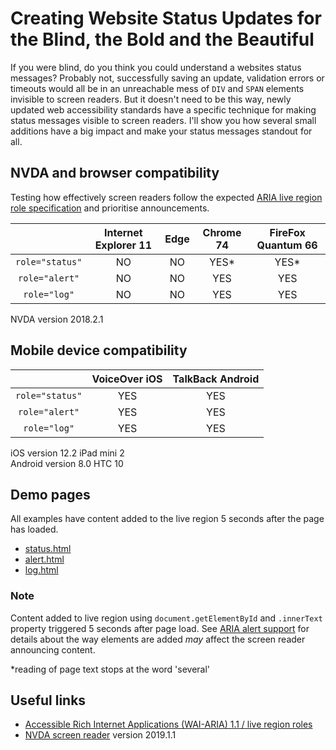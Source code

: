 # Creating Website Status Updates for the Blind, the Bold and the Beautiful #
If you were blind, do you think you could understand a websites status messages? Probably not, successfully saving an update, validation errors or timeouts would all be in an unreachable mess of `DIV` and `SPAN` elements invisible to screen readers. But it doesn't need to be this way, newly updated web accessibility standards have a specific technique for making status messages visible to screen readers. I'll show you how several small additions have a big impact and make your status messages standout for all.

## NVDA and browser compatibility ##
Testing how effectively screen readers follow the expected [ARIA live region role specification](https://www.w3.org/TR/wai-aria-1.1/#live_region_roles) and prioritise announcements.

&nbsp;        | Internet Explorer 11 | Edge | Chrome 74 | FireFox Quantum 66 
:-------------: |:-------------:| :-----:| :-----:| :-----:
`role="status"`    | NO | NO | YES* | YES* 
`role="alert"`    | NO | NO | YES | YES  
`role="log"`    | NO | NO | YES | YES 

NVDA version 2018.2.1<br>

## Mobile device compatibility ##
&nbsp;        | VoiceOver iOS |TalkBack Android
:-------------: |:-------------: |:-------------:
`role="status"`    | YES | YES
`role="alert"`    | YES | YES
`role="log"`    | YES | YES

iOS version 12.2 iPad mini 2<br>
Android version 8.0 HTC 10

## Demo pages ##
All examples have content added to the live region 5 seconds after the page has loaded.

* [status.html](https://canaxess.github.io/presentations/DDD%20By%20Night%20Melbourne/status.html)
* [alert.html](https://canaxess.github.io/presentations/DDD%20By%20Night%20Melbourne/alert.html)
* [log.html](https://canaxess.github.io/presentations/DDD%20By%20Night%20Melbourne/log.html)

### Note ###

Content added to live region using `document.getElementById` and `.innerText` property triggered 5 seconds after page load. See [ARIA alert support](https://developer.paciellogroup.com/blog/2017/04/aria-alert-support/) for details about the way elements are added _may_ affect the screen reader announcing content.<p>
*reading of page text stops at the word 'several'

## Useful links
* [Accessible Rich Internet Applications (WAI-ARIA) 1.1 / live region roles](https://www.w3.org/TR/wai-aria-1.1/#live_region_roles)
* [NVDA screen reader](https://www.nvaccess.org/download/) version 2019.1.1
